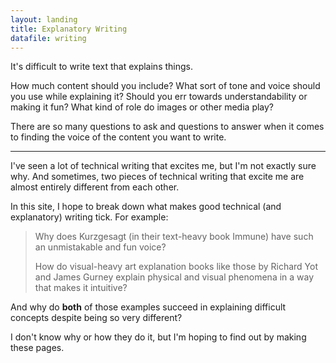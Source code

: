 ```yaml
---
layout: landing
title: Explanatory Writing
datafile: writing
---
```

It's difficult to write text that explains things.

How much content should you include? What sort of tone and voice should you use while explaining it? Should you err towards understandability or making it fun? What kind of role do images or other media play?

There are so many questions to ask and questions to answer when it comes to finding the voice of the content you want to write.

-----

I've seen a lot of technical writing that excites me, but I'm not exactly sure why. And sometimes, two pieces of technical writing that excite me are almost entirely different from each other.

In this site, I hope to break down what makes good technical (and explanatory) writing tick. For example:

> Why does Kurzgesagt (in their text-heavy book Immune) have such an unmistakable and fun voice?
>
> How do visual-heavy art explanation books like those by Richard Yot and James Gurney explain physical and visual phenomena in a way that makes it intuitive?

And why do **both** of those examples succeed in explaining difficult concepts despite being so very different?

I don't know why or how they do it, but I'm hoping to find out by making these pages.
